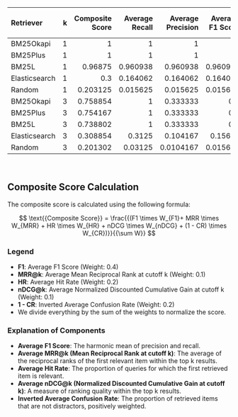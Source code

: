 | Retriever     |   k |   Composite Score |   Average Recall |   Average Precision |   Average F1 Score |   Average MRR |   Average Hit Rate |   Average nDCG |   Average Confusion Rate |
|:--------------|----:|------------------:|-----------------:|--------------------:|-------------------:|--------------:|-------------------:|---------------:|-------------------------:|
| BM25Okapi     |   1 |          1        |         1        |           1         |           1        |     1         |          1         |      1         |                0         |
| BM25Plus      |   1 |          1        |         1        |           1         |           1        |     1         |          1         |      1         |                0         |
| BM25L         |   1 |          0.96875  |         0.960938 |           0.960938  |           0.960938 |     0.960938  |          0.960938  |      0.960938  |                0         |
| Elasticsearch |   1 |          0.3      |         0.164062 |           0.164062  |           0.164062 |     0.164062  |          0.164062  |      0.164062  |                0.15625   |
| Random        |   1 |          0.203125 |         0.015625 |           0.015625  |           0.015625 |     0.015625  |          0.015625  |      0.015625  |                0.046875  |
| BM25Okapi     |   3 |          0.758854 |         1        |           0.333333  |           0.5      |     1         |          1         |      1         |                0.205729  |
| BM25Plus      |   3 |          0.754167 |         1        |           0.333333  |           0.5      |     1         |          1         |      1         |                0.229167  |
| BM25L         |   3 |          0.738802 |         1        |           0.333333  |           0.5      |     0.980469  |          0.960938  |      0.980469  |                0.247396  |
| Elasticsearch |   3 |          0.308854 |         0.3125   |           0.104167  |           0.15625  |     0.229167  |          0.164062  |      0.229167  |                0.161458  |
| Random        |   3 |          0.201302 |         0.03125  |           0.0104167 |           0.015625 |     0.0195312 |          0.0078125 |      0.0195312 |                0.0520833 |
<br>

## Composite Score Calculation

The composite score is calculated using the following formula:

$$ \text{{Composite Score}} = \frac{{(F1 \times W_{F1}+ MRR \times W_{MRR} + HR \times W_{HR} + nDCG \times W_{nDCG} + (1 - CR) \times W_{CR})}}{{\sum W}} $$

### Legend

- **F1**: Average F1 Score (Weight: 0.4)
- **MRR@k**: Average Mean Reciprocal Rank at cutoff k (Weight: 0.1)
- **HR**: Average Hit Rate (Weight: 0.2)
- **nDCG@k**: Average Normalized Discounted Cumulative Gain at cutoff k
  (Weight: 0.1)
- **1 - CR**: Inverted Average Confusion Rate (Weight: 0.2)
- We divide everything by the sum of the weights to normalize the score.

### Explanation of Components

- **Average F1 Score**:
  The harmonic mean of precision and recall.
- **Average MRR@k (Mean Reciprocal Rank at cutoff k)**:
  The average of the reciprocal ranks of the first relevant item within
  the top k results.
- **Average Hit Rate**:
  The proportion of queries for which the first retrieved
  item is relevant.
- **Average nDCG@k (Normalized Discounted Cumulative Gain at cutoff k)**:
  A measure of ranking quality within the top k results.
- **Inverted Average Confusion Rate**:
  The proportion of retrieved items that are not distractors,
  positively weighted.
